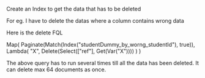 Create an Index to get the data that has to be deleted

For eg. I have to delete the datas where a column contains wrong data







Here is the delete FQL 



Map(
  Paginate(Match(Index("studentDummy_by_worng_studentId"), true)),
  Lambda(
    "X",
    Delete(Select(["ref"], Get(Var("X"))))
  )
)


The above query has to run several times till all the data has been deleted. It can delete max 64 documents as once.
